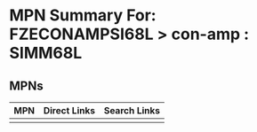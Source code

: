 



# MPN Summary For: FZECONAMPSI68L > con-amp : SIMM68L

## MPNs
  

|MPN|Direct Links|Search Links|
| :--- | :--- | :--- |
||||
